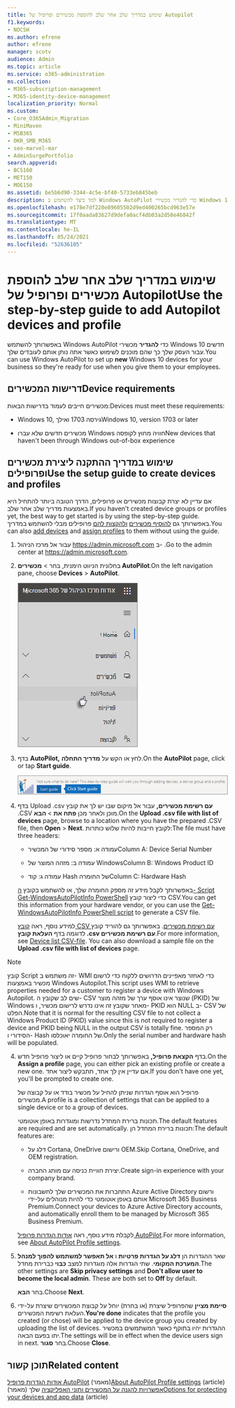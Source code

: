 ```yaml
---
title: שימוש במדריך שלב אחר שלב להוספת מכשירים ופרופיל של Autopilot
f1.keywords:
- NOCSH
ms.author: efrene
author: efrene
manager: scotv
audience: Admin
ms.topic: article
ms.service: o365-administration
ms.collection:
- M365-subscription-management
- M365-identity-device-management
localization_priority: Normal
ms.custom:
- Core_O365Admin_Migration
- MiniMaven
- MSB365
- OKR_SMB_M365
- seo-marvel-mar
- AdminSurgePortfolio
search.appverid:
- BCS160
- MET150
- MOE150
ms.assetid: be5b6d90-3344-4c5e-bf40-5733eb845beb
description: למד כיצד להשתמש ב Windows AutoPilot כדי להגדיר מכשירי Windows 10 חדשים עבור העסק שלך כך שהם מוכנים לשימוש של עובדים.
ms.openlocfilehash: e178e7df220e89605502d9ed400265bcd963e57e
ms.sourcegitcommit: 17f0aada83627d9defa0acf4db03a2d58e46842f
ms.translationtype: MT
ms.contentlocale: he-IL
ms.lasthandoff: 05/24/2021
ms.locfileid: "52636105"
---
```

# <a name="use-the-step-by-step-guide-to-add-autopilot-devices-and-profile"></a><span data-ttu-id="d23f1-103">שימוש במדריך שלב אחר שלב להוספת מכשירים ופרופיל של Autopilot</span><span class="sxs-lookup"><span data-stu-id="d23f1-103">Use the step-by-step guide to add Autopilot devices and profile</span></span>

<span data-ttu-id="d23f1-104">באפשרותך להשתמש Windows AutoPilot כדי **להגדיר** מכשירי Windows 10 חדשים עבור העסק שלך כך שהם מוכנים לשימוש כאשר אתה נותן אותם לעובדים שלך.</span><span class="sxs-lookup"><span data-stu-id="d23f1-104">You can use Windows AutoPilot to set up **new** Windows 10 devices for your business so they're ready for use when you give them to your employees.</span></span>
  
## <a name="device-requirements"></a><span data-ttu-id="d23f1-105">דרישות המכשירים</span><span class="sxs-lookup"><span data-stu-id="d23f1-105">Device requirements</span></span>

<span data-ttu-id="d23f1-106">מכשירים חייבים לעמוד בדרישות הבאות:</span><span class="sxs-lookup"><span data-stu-id="d23f1-106">Devices must meet these requirements:</span></span>
  
- <span data-ttu-id="d23f1-107">Windows 10, גירסה 1703 ואילך</span><span class="sxs-lookup"><span data-stu-id="d23f1-107">Windows 10, version 1703 or later</span></span>
    
- <span data-ttu-id="d23f1-108">מכשירים חדשים שלא עברו Windows חוויה מחוץ לקופסה</span><span class="sxs-lookup"><span data-stu-id="d23f1-108">New devices that haven't been through Windows out-of-box experience</span></span>
    
## <a name="use-the-setup-guide-to-create-devices-and-profiles"></a><span data-ttu-id="d23f1-109">שימוש במדריך ההתקנה ליצירת מכשירים ופרופילים</span><span class="sxs-lookup"><span data-stu-id="d23f1-109">Use the setup guide to create devices and profiles</span></span>

<span data-ttu-id="d23f1-110">אם עדיין לא יצרת קבוצות מכשירים או פרופילים, הדרך הטובה ביותר להתחיל היא באמצעות מדריך שלב אחר שלב.</span><span class="sxs-lookup"><span data-stu-id="d23f1-110">If you haven't created device groups or profiles yet, the best way to get started is by using the step-by-step guide.</span></span> <span data-ttu-id="d23f1-111">באפשרותך גם [להוסיף מכשירים](create-and-edit-autopilot-devices.md) [ולהקצות להם](create-and-edit-autopilot-profiles.md) פרופילים מבלי להשתמש במדריך.</span><span class="sxs-lookup"><span data-stu-id="d23f1-111">You can also [add devices](create-and-edit-autopilot-devices.md) and [assign profiles](create-and-edit-autopilot-profiles.md) to them without using the guide.</span></span> 
  
1. <span data-ttu-id="d23f1-112">עבור אל מרכז הניהול <a href="https://go.microsoft.com/fwlink/p/?linkid=837890" target="_blank">https://admin.microsoft.com</a> ב- .</span><span class="sxs-lookup"><span data-stu-id="d23f1-112">Go to the admin center at <a href="https://go.microsoft.com/fwlink/p/?linkid=837890" target="_blank">https://admin.microsoft.com</a>.</span></span>

2. <span data-ttu-id="d23f1-113">בחלונית הניווט הימנית, בחר  \> **מכשירים AutoPilot**.</span><span class="sxs-lookup"><span data-stu-id="d23f1-113">On the left navigation pane, choose **Devices** \> **AutoPilot**.</span></span>

    ![במרכז הניהול, בחר מכשירים ולאחר מכן בחר AutoPilot.](../media/AutoPilot.png)
  
2. <span data-ttu-id="d23f1-115">בדף **AutoPilot,** לחץ או הקש על **מדריך התחלה**.</span><span class="sxs-lookup"><span data-stu-id="d23f1-115">On the **AutoPilot** page, click or tap **Start guide**.</span></span>
    
    ![Click Start guide for step-by-step instructions for Autopilot.](../media/31662655-d1e6-437d-87ea-c0dec5da56f7.png)
  
3. <span data-ttu-id="d23f1-117">בדף Upload .csv **עם רשימת מכשירים,** עבור אל מיקום שבו יש לך את קובץ .CSV מוכן ולאחר מכן **פתח את** \> **הבא**.</span><span class="sxs-lookup"><span data-stu-id="d23f1-117">On the **Upload .csv file with list of devices** page, browse to a location where you have the prepared .CSV file, then **Open** \> **Next**.</span></span> <span data-ttu-id="d23f1-118">לקובץ חייבות להיות שלוש כותרות:</span><span class="sxs-lookup"><span data-stu-id="d23f1-118">The file must have three headers:</span></span>
    
    - <span data-ttu-id="d23f1-119">עמודה א: מספר סידורי של המכשיר</span><span class="sxs-lookup"><span data-stu-id="d23f1-119">Column A: Device Serial Number</span></span>
    
    - <span data-ttu-id="d23f1-120">עמודה ב: מזהה המוצר של Windows</span><span class="sxs-lookup"><span data-stu-id="d23f1-120">Column B: Windows Product ID</span></span>
    
    - <span data-ttu-id="d23f1-121">עמודה ג: קוד Hash של החומרה</span><span class="sxs-lookup"><span data-stu-id="d23f1-121">Column C: Hardware Hash</span></span>
    
    <span data-ttu-id="d23f1-122">באפשרותך לקבל מידע זה מספק החומרה שלך, או להשתמש בקובץ [ה- Script Get-WindowsAutoPilotInfo PowerShell](https://www.powershellgallery.com/packages/Get-WindowsAutoPilotInfo) כדי ליצור קובץ CSV.</span><span class="sxs-lookup"><span data-stu-id="d23f1-122">You can get this information from your hardware vendor, or you can use the [Get-WindowsAutoPilotInfo PowerShell script](https://www.powershellgallery.com/packages/Get-WindowsAutoPilotInfo) to generate a CSV file.</span></span> 
    
    <span data-ttu-id="d23f1-p103">למידע נוסף, ראה [קובץ CSV עם רשימת מכשירים](../admin/misc/device-list.md). באפשרותך גם להוריד קובץ לדוגמה בדף **העלאת קובץ ‎.csv עם רשימת מכשירים**.</span><span class="sxs-lookup"><span data-stu-id="d23f1-p103">For more information, see [Device list CSV-file](../admin/misc/device-list.md). You can also download a sample file on the **Upload .csv file with list of devices** page.</span></span> 
    
> [!NOTE]
> <span data-ttu-id="d23f1-125">קובץ Script זה משתמש ב- WMI כדי לאחזר מאפיינים הדרושים ללקוח כדי לרשום מכשיר באמצעות Windows Autopilot.</span><span class="sxs-lookup"><span data-stu-id="d23f1-125">This script uses WMI to retrieve properties needed for a customer to register a device with Windows Autopilot.</span></span> <span data-ttu-id="d23f1-126">שים לב שקובץ ה- CSV שנוצר אינו אוסף ערך של מזהה מוצר (PKID) של Windows מאחר שקובץ זה אינו נדרש לרישום מכשיר, ו- PKID הוא NULL ב- CSV של הפלט.</span><span class="sxs-lookup"><span data-stu-id="d23f1-126">Note that it is normal for the resulting CSV file to not collect a Windows Product ID (PKID) value since this is not required to register a device and PKID being NULL in the output CSV is totally fine.</span></span> <span data-ttu-id="d23f1-127">רק המספר הסידורי ו- Hash של החומרה יאוכלסו.</span><span class="sxs-lookup"><span data-stu-id="d23f1-127">Only the serial number and hardware hash will be populated.</span></span>
    
4. <span data-ttu-id="d23f1-128">בדף **הקצאת פרופיל,** באפשרותך לבחור פרופיל קיים או ליצור פרופיל חדש.</span><span class="sxs-lookup"><span data-stu-id="d23f1-128">On the **Assign a profile** page, you can either pick an existing profile or create a new one.</span></span> <span data-ttu-id="d23f1-129">אם עדיין אין לך אחד, תתבקש ליצור אחד.</span><span class="sxs-lookup"><span data-stu-id="d23f1-129">If you don't have one yet, you'll be prompted to create one.</span></span> 
    
    <span data-ttu-id="d23f1-130">פרופיל הוא אוסף הגדרות שניתן להחיל על מכשיר בודד או על קבוצה של מכשירים.</span><span class="sxs-lookup"><span data-stu-id="d23f1-130">A profile is a collection of settings that can be applied to a single device or to a group of devices.</span></span>
    
    <span data-ttu-id="d23f1-131">תכונות ברירת המחדל נדרשות ומוגדרות באופן אוטומטי.</span><span class="sxs-lookup"><span data-stu-id="d23f1-131">The default features are required and are set automatically.</span></span> <span data-ttu-id="d23f1-132">תכונות ברירת המחדל הן:</span><span class="sxs-lookup"><span data-stu-id="d23f1-132">The default features are:</span></span>
    
    - <span data-ttu-id="d23f1-133">דלג על Cortana, OneDrive ורישום OEM.</span><span class="sxs-lookup"><span data-stu-id="d23f1-133">Skip Cortana, OneDrive, and OEM registration.</span></span>
    
    - <span data-ttu-id="d23f1-134">יצירת חוויית כניסה עם מותג החברה.</span><span class="sxs-lookup"><span data-stu-id="d23f1-134">Create sign-in experience with your company brand.</span></span>
    
    - <span data-ttu-id="d23f1-135">התחברות את המכשירים שלך לחשבונות Azure Active Directory ורשום אותם באופן אוטומטי כדי להיות מנוהלים על-ידי Microsoft 365 Business Premium.</span><span class="sxs-lookup"><span data-stu-id="d23f1-135">Connect your devices to Azure Active Directory accounts, and automatically enroll them to be managed by Microsoft 365 Business Premium.</span></span>
    
    <span data-ttu-id="d23f1-136">לקבלת מידע נוסף, ראה [אודות הגדרות פרופיל AutoPilot](autopilot-profile-settings.md).</span><span class="sxs-lookup"><span data-stu-id="d23f1-136">For more information, see [About AutoPilot Profile settings](autopilot-profile-settings.md).</span></span> 
    
5. <span data-ttu-id="d23f1-137">שאר ההגדרות הן **דלג על הגדרות פרטיות** ו **אל תאפשר למשתמש להפוך למנהל המערכת המקומי**. שתי הגדרות אלה מוגדרות למצב **כבוי** כברירת מחדל.</span><span class="sxs-lookup"><span data-stu-id="d23f1-137">The other settings are **Skip privacy settings** and **Don't allow user to become the local admin**. These are both set to **Off** by default.</span></span> 
    
    <span data-ttu-id="d23f1-138">בחר **הבא**.</span><span class="sxs-lookup"><span data-stu-id="d23f1-138">Choose **Next**.</span></span>
    
6. <span data-ttu-id="d23f1-139">**סיימת מציין** שהפרופיל שיצרת (או בחרת) יוחל על קבוצת המכשירים שיצרת על-ידי העלאת רשימת המכשירים.</span><span class="sxs-lookup"><span data-stu-id="d23f1-139">**You're done** indicates that the profile you created (or chose) will be applied to the device group you created by uploading the list of devices.</span></span> <span data-ttu-id="d23f1-140">ההגדרות יהיו בתוקף כאשר המשתמשים במכשיר יתו בפעם הבאה.</span><span class="sxs-lookup"><span data-stu-id="d23f1-140">The settings will be in effect when the device users sign in next.</span></span> <span data-ttu-id="d23f1-141">בחר **סגור**.</span><span class="sxs-lookup"><span data-stu-id="d23f1-141">Choose **Close**.</span></span>

## <a name="related-content"></a><span data-ttu-id="d23f1-142">תוכן קשור</span><span class="sxs-lookup"><span data-stu-id="d23f1-142">Related content</span></span>

<span data-ttu-id="d23f1-143">[אודות הגדרות פרופיל AutoPilot](autopilot-profile-settings.md) (מאמר)</span><span class="sxs-lookup"><span data-stu-id="d23f1-143">[About AutoPilot Profile settings](autopilot-profile-settings.md) (article)</span></span>\
<span data-ttu-id="d23f1-144">[אפשרויות להגנה על המכשירים ותוני האפליקציה](../admin/devices/choose-device-security.md) שלך (מאמר)</span><span class="sxs-lookup"><span data-stu-id="d23f1-144">[Options for protecting your devices and app data](../admin/devices/choose-device-security.md) (article)</span></span>
